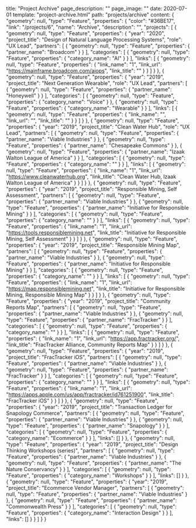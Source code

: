 title: "Project Archive"
page_description: ""
page_image: ""
date: 2020-07-01
template: "project-archive.html"
path: "projects/archive"
content: {
  "geometry": null,
  "type": "Feature",
  "properties": {
    "color": "#36BE17",
    "link": "/projects/6",
    "name": "Archive",
    "description": "",
    "projects": [
      {
        "geometry": null,
        "type": "Feature",
        "properties": {
          "year": "2020",
          "project_title": "Design of Natural Language Processing Systems",
          "role": "UX Lead",
          "partners": [
            {
                "geometry": null,
                "type": "Feature",
                "properties": {
                  "partner_name": "Broadcom"
                }
            }
          ],
          "categories": [
            {
                "geometry": null,
                "type": "Feature",
                "properties": {
                  "category_name": "AI"
                }
            }
          ],
          "links": [
            {
                "geometry": null,
                "type": "Feature",
                "properties": {
                  "link_name": "1",
                  "link_url": "https://mainframe.broadcom.com/aiops",
                  "link_title": ""
                }
            }
          ]
        }
      },
      {
        "geometry": null,
        "type": "Feature",
        "properties": {
          "year": "2019",
          "project_title": "Next Generation Wearable",
          "role": "UX Lead",
          "partners": [
            {
                "geometry": null,
                "type": "Feature",
                "properties": {
                  "partner_name": "Honeywell"
                }
            }
          ],
          "categories": [
            {
                "geometry": null,
                "type": "Feature",
                "properties": {
                  "category_name": "Voice"
                }
            },
            {
                "geometry": null,
                "type": "Feature",
                "properties": {
                  "category_name": "Wearable"
                }
            }
          ],
          "links": [
            {
                "geometry": null,
                "type": "Feature",
                "properties": {
                  "link_name": "",
                  "link_url": "",
                  "link_title": ""
                }
            }
          ]
        }
      },
      {
        "geometry": null,
        "type": "Feature",
        "properties": {
          "year": "2019",
          "project_title": "Clean Water Hub",
          "role": "UX Lead",
          "partners": [
            {
                "geometry": null,
                "type": "Feature",
                "properties": {
                  "partner_name": "Viable Industries"
                }
            },
            {
                "geometry": null,
                "type": "Feature",
                "properties": {
                  "partner_name": "Chesapeake Commons"
                }
            },
            {
                "geometry": null,
                "type": "Feature",
                "properties": {
                  "partner_name": "Izaak Walton League of America"
                }
            }
          ],
          "categories": [
            {
                "geometry": null,
                "type": "Feature",
                "properties": {
                  "category_name": ""
                }
            }
          ],
          "links": [
            {
                "geometry": null,
                "type": "Feature",
                "properties": {
                  "link_name": "1",
                  "link_url": "https://www.cleanwaterhub.org",
                  "link_title": "Clean Water Hub, Izaak Walton League of America"
                }
            }
          ]
        }
      },
      {
        "geometry": null,
        "type": "Feature",
        "properties": {
          "year": "2019",
          "project_title": "Responsible Mining, Self Assessment",
          "partners": [
            {
                "geometry": null,
                "type": "Feature",
                "properties": {
                  "partner_name": "Viable Industries"
                }
            },
            {
                "geometry": null,
                "type": "Feature",
                "properties": {
                  "partner_name": "Initiative for Responsible Mining"
                }
            }
          ],
          "categories": [
            {
                "geometry": null,
                "type": "Feature",
                "properties": {
                  "category_name": ""
                }
            }
          ],
          "links": [
            {
                "geometry": null,
                "type": "Feature",
                "properties": {
                  "link_name": "1",
                  "link_url": "https://tools.responsiblemining.net",
                  "link_title": "Initiative for Responsible Mining, Self Assessment"
                }
            }
          ]
        }
      },
      {
        "geometry": null,
        "type": "Feature",
        "properties": {
          "year": "2019",
          "project_title": "Responsible Mining Map",
          "partners": [
            {
                "geometry": null,
                "type": "Feature",
                "properties": {
                  "partner_name": "Viable Industries"
                }
            },
            {
                "geometry": null,
                "type": "Feature",
                "properties": {
                  "partner_name": "Initiative for Responsible Mining"
                }
            }
          ],
          "categories": [
            {
                "geometry": null,
                "type": "Feature",
                "properties": {
                  "category_name": ""
                }
            }
          ],
          "links": [
            {
                "geometry": null,
                "type": "Feature",
                "properties": {
                  "link_name": "1",
                  "link_url": "https://map.responsiblemining.net",
                  "link_title": "Initiative for Responsible Mining, Responsible Mining Map"
                }
            }
          ]
        }
      },
      {
        "geometry": null,
        "type": "Feature",
        "properties": {
          "year": "2019",
          "project_title": "Community Reports Map",
          "partners": [
            {
                "geometry": null,
                "type": "Feature",
                "properties": {
                  "partner_name": "Viable Industries"
                }
            },
            {
                "geometry": null,
                "type": "Feature",
                "properties": {
                  "partner_name": "FracTracker"
                }
            }
          ],
          "categories": [
            {
                "geometry": null,
                "type": "Feature",
                "properties": {
                  "category_name": ""
                }
            }
          ],
          "links": [
            {
                "geometry": null,
                "type": "Feature",
                "properties": {
                  "link_name": "1",
                  "link_url": "https://app.fractracker.org/",
                  "link_title": "FracTracker Alliance, Community Reports Map"
                }
            }
          ]
        }
      },
      {
        "geometry": null,
        "type": "Feature",
        "properties": {
          "year": "2019",
          "project_title": "FracTracker iOS",
          "partners": [
            {
                "geometry": null,
                "type": "Feature",
                "properties": {
                  "partner_name": "Viable Industries"
                }
            },
            {
                "geometry": null,
                "type": "Feature",
                "properties": {
                  "partner_name": "FracTracker"
                }
            }
          ],
          "categories": [
            {
                "geometry": null,
                "type": "Feature",
                "properties": {
                  "category_name": ""
                }
            }
          ],
          "links": [
            {
                "geometry": null,
                "type": "Feature",
                "properties": {
                  "link_name": "1",
                  "link_url": "https://apps.apple.com/us/app/fractracker/id761251900",
                  "link_title": "FracTracker iOS"
                }
            }
          ]
        }
      },
      {
        "geometry": null,
        "type": "Feature",
        "properties": {
          "year": "2019",
          "project_title": "Transaction Ledger for Snapology Commerce",
          "partners": [
            {
                "geometry": null,
                "type": "Feature",
                "properties": {
                  "partner_name": "Viable Industries"
                }
            },
            {
                "geometry": null,
                "type": "Feature",
                "properties": {
                  "partner_name": "Snapology"
                }
            }
          ],
          "categories": [
            {
                "geometry": null,
                "type": "Feature",
                "properties": {
                  "category_name": "Ecommerce"
                }
            }
          ],
          "links": []
        }
      },
      {
        "geometry": null,
        "type": "Feature",
        "properties": {
          "year": "2019",
          "project_title": "Design Thinking Workshops (series)",
          "partners": [
            {
                "geometry": null,
                "type": "Feature",
                "properties": {
                  "partner_name": "Viable Industries"
                }
            },
            {
                "geometry": null,
                "type": "Feature",
                "properties": {
                  "partner_name": "The Nature Conservancy"
                }
            }
          ],
          "categories": [
            {
                "geometry": null,
                "type": "Feature",
                "properties": {
                  "category_name": "Workshops"
                }
            }
          ],
          "links": []
        }
      },
      {
        "geometry": null,
        "type": "Feature",
        "properties": {
          "year": "2019",
          "project_title": "Ecommerce Vendor Manager",
          "partners": [
            {
                "geometry": null,
                "type": "Feature",
                "properties": {
                  "partner_name": "Viable Industries"
                }
            },
            {
                "geometry": null,
                "type": "Feature",
                "properties": {
                  "partner_name": "Commonwealth Press"
                }
            }
          ],
          "categories": [
            {
                "geometry": null,
                "type": "Feature",
                "properties": {
                  "category_name": "Interaction Design"
                }
            }
          ],
          "links": []
        }
      }
    ]
  }
}